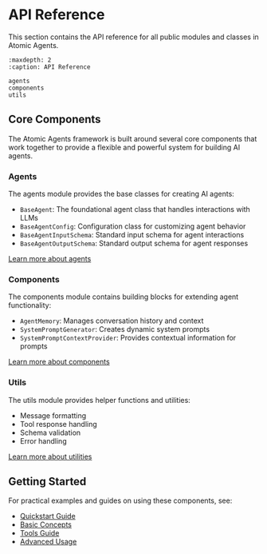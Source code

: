 # API Reference

This section contains the API reference for all public modules and classes in Atomic Agents.

```{toctree}
:maxdepth: 2
:caption: API Reference

agents
components
utils
```

## Core Components

The Atomic Agents framework is built around several core components that work together to provide a flexible and powerful system for building AI agents.

### Agents

The agents module provides the base classes for creating AI agents:

- `BaseAgent`: The foundational agent class that handles interactions with LLMs
- `BaseAgentConfig`: Configuration class for customizing agent behavior
- `BaseAgentInputSchema`: Standard input schema for agent interactions
- `BaseAgentOutputSchema`: Standard output schema for agent responses

[Learn more about agents](agents.md)

### Components

The components module contains building blocks for extending agent functionality:

- `AgentMemory`: Manages conversation history and context
- `SystemPromptGenerator`: Creates dynamic system prompts
- `SystemPromptContextProvider`: Provides contextual information for prompts

[Learn more about components](components.md)

### Utils

The utils module provides helper functions and utilities:

- Message formatting
- Tool response handling
- Schema validation
- Error handling

[Learn more about utilities](utils.md)

## Getting Started

For practical examples and guides on using these components, see:

- [Quickstart Guide](../guides/quickstart.md)
- [Basic Concepts](../guides/basic_concepts.md)
- [Tools Guide](../guides/tools.md)
- [Advanced Usage](../guides/advanced_usage.md)
